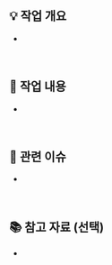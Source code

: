 <!-- 
제목 양식
[타입] 간단한 설명 (#이슈번호)
ex) [Feat] 게시글 생성 API 구현 (#23)

Feat	새로운 기능 추가
Fix	버그 수정
Refactor	코드 리팩토링
Style	스타일, 포맷 수정 (기능 변화 없음)
Chore	빌드, 설정, 패키지 등 기타 작업
Docs	문서 추가 또는 수정
Test	테스트 코드 추가/보완
-->

## 💡 작업 개요
<!-- 이번 PR에서 어떤 기능/버그를 다뤘는지 간단 요약 -->
- 


</br>

## 🔨 작업 내용
<!-- 어떤 변경 사항이 있었는지 구체적으로 설명 -->
- 


</br>


## 🎯 관련 이슈
<!-- 연결된 이슈가 있다면 아래에 작성 -->
- 

</br>


## 📚 참고 자료 (선택)
<!-- 참고한 외부 문서, 링크가 있다면 작성 -->
- 

